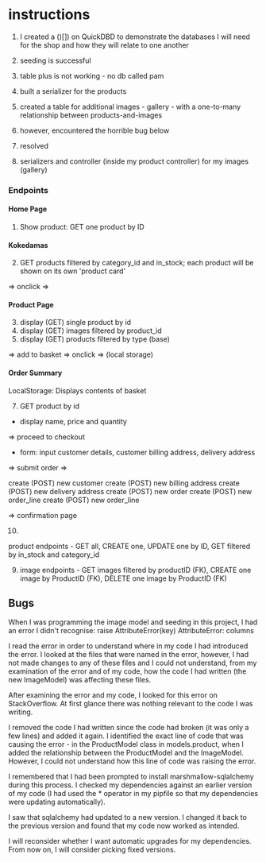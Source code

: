 # instructions

1. I created a ()[]) on QuickDBD to demonstrate the databases I will need for the shop and how they will relate to one another

1. seeding is successful 
2. table plus is not working - no db called pam
3. built a serializer for the products
4. created a table for additional images - gallery - with a one-to-many relationship between products-and-images
5. however, encountered the horrible bug below
6. resolved
7. serializers and controller (inside my product controller) for my images (gallery)

### Endpoints

#### Home Page 

1. Show product: GET one product by ID

#### Kokedamas

2. GET products filtered by category_id and in_stock; each product will be shown on its own 'product card' 

=> onclick =>

#### Product Page 
3. display (GET) single product by id 
4. display (GET) images filtered by product_id 
5. display (GET) products filtered by type (base)

=> add to basket => onclick => (local storage)

#### Order Summary 

LocalStorage: Displays contents of basket 

7. GET product by id

- display name, price and quantity


=> proceed to checkout

- form: input customer details, customer billing address, delivery address

=> submit order => 

create (POST) new customer
create (POST) new billing address
create (POST) new delivery address
create (POST) new order
create (POST) new order_line
create (POST) new order_line 

=> confirmation page 





10. 







product endpoints - GET all, CREATE one, UPDATE one by ID, GET filtered by in_stock and category_id

9. image endpoints - GET images filtered by productID (FK), CREATE one image by ProductID (FK), DELETE one image by ProductID (FK)
## Bugs 

When I was programming the image model and seeding in this project, I had an error I didn't recognise: 
raise AttributeError(key)
AttributeError: columns

I read the error in order to understand where in my code I had introduced the error. I looked at the files that were named in the error, however, I had not made changes to any of these files and I could not understand, from my examination of the error and of my code, how the code I had written (the new ImageModel) was affecting these files.  

After examining the error and my code, I looked for this error on StackOverflow. At first glance there was nothing relevant to the code I was writing.  

I removed the code I had written since the code had broken (it was only a few lines) and added it again.  I identified the exact line of code that was causing the error - in the ProductModel class in models.product, when I added the relationship between the ProductModel and the ImageModel. However, I could not understand how this line of code was raising the error.

I remembered that I had been prompted to install marshmallow-sqlalchemy during this process. I checked my dependencies against an earlier version of my code (I had used the * operator in my pipfile so that my dependencies were updating automatically).  

I saw that sqlalchemy had updated to a new version. I changed it back to the previous version and found that my code now worked as intended.  

I will reconsider whether I want automatic upgrades for my dependencies.  From now on, I will consider picking fixed versions.  

